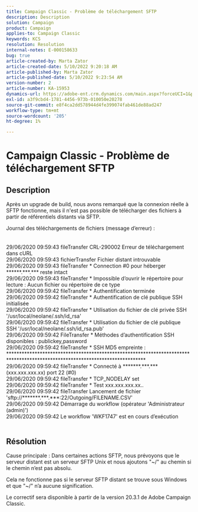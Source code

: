 ```yaml
---
title: Campaign Classic - Problème de téléchargement SFTP
description: Description
solution: Campaign
product: Campaign
applies-to: Campaign Classic
keywords: KCS
resolution: Resolution
internal-notes: E-000158633
bug: true
article-created-by: Marta Zator
article-created-date: 5/10/2022 9:20:18 AM
article-published-by: Marta Zator
article-published-date: 5/10/2022 9:23:54 AM
version-number: 2
article-number: KA-15953
dynamics-url: https://adobe-ent.crm.dynamics.com/main.aspx?forceUCI=1&pagetype=entityrecord&etn=knowledgearticle&id=61245362-42d0-ec11-a7b5-00224809c101
exl-id: a3f9cbd4-1781-4456-973b-010050e20278
source-git-commit: e8f4ca2dd578944d4fe399074fab461de88ad247
workflow-type: tm+mt
source-wordcount: '205'
ht-degree: 1%

---
```


# Campaign Classic - Problème de téléchargement SFTP

## Description


Après un upgrade de build, nous avons remarqué que la connexion réelle à SFTP fonctionne, mais il n&#39;est pas possible de télécharger des fichiers à partir de référentiels distants via SFTP.

Journal des téléchargements de fichiers (message d’erreur) :
<br><br><br>29/06/2020 09:59:43 fileTransfer CRL-290002 Erreur de téléchargement dans cURL
<br>29/06/2020 09:59:43 fichierTransfer Fichier distant introuvable
<br>29/06/2020 09:59:43 fileTransfer \* Connection #0 pour héberger \*\*\*\*\*\*.\*\*\*.\*\*\* reste intact
<br>29/06/2020 09:59:43 fileTransfer \* Impossible d’ouvrir le répertoire pour lecture : Aucun fichier ou répertoire de ce type
<br>29/06/2020 09:59:42 fileTransfer \* Authentification terminée
<br>29/06/2020 09:59:42 fileTransfer \* Authentification de clé publique SSH initialisée
<br>29/06/2020 09:59:42 fileTransfer \* Utilisation du fichier de clé privée SSH &#39;/usr/local/neolane/.ssh/id_rsa&#39;
<br>29/06/2020 09:59:42 fileTransfer \* Utilisation du fichier de clé publique SSH &#39;/usr/local/neolane/.ssh/id_rsa.pub&#39;
<br>29/06/2020 09:59:42 FileTransfer \* Méthodes d’authentification SSH disponibles : publickey,password
<br>29/06/2020 09:59:42 fileTransfer \* SSH MD5 empreinte : \*\*\*\*\*\*\*\*\*\*\*\*\*\*\*\*\*\*\*\*\*\*\*\*\*\*\*\*\*\*\*\*\*\*\*\*\*\*\*\*\*\*\*\*\*\*\*\*\*\*\*\*\*\*\*\*\*\*\*\*\*\*\*\*\*\*\*\*\*\*\*\*\*\*\*\*\*\*\*\*\*\*\*\*\*\*\*\*\*\*\*\*\*\*\*\*\*\*\*\*\*\*\*\*\*\*\*\*\*\*\*\*\*\*\*\*\*\*\*\*\*\*\*\*\*
<br>29/06/2020 09:59:42 fileTransfer \* Connecté à \*\*\*\*\*\*\*.\*\*\*.\*\*\* (xxx.xxx.xxx.xx) port 22 (#0)
<br>29/06/2020 09:59:42 fileTransfer \* TCP_NODELAY set
<br>29/06/2020 09:59:42 fileTransfer \* Test xxx.xxx.xxx.xx..
<br>29/06/2020 09:59:42 fileTransfer Lancement de fichier &#39;sftp://\*\*\*\*\*\*\*.\*\*\*.\*\*\*:22/Outgoing/FILENAME.CSV&#39;
<br>29/06/2020 09:59:42 Démarrage du workflow (opérateur &#39;Administrateur (admin)&#39;)
<br>29/06/2020 09:59:42 Le workflow &#39;WKF1747&#39; est en cours d’exécution<br><br>

## Résolution


Cause principale : Dans certaines actions SFTP, nous prévoyons que le serveur distant est un serveur SFTP Unix et nous ajoutons &quot;~/&quot; au chemin si le chemin n’est pas absolu.

Cela ne fonctionne pas si le serveur SFTP distant se trouve sous Windows et que &quot;~/&quot; n’a aucune signification.

Le correctif sera disponible à partir de la version 20.3.1 de Adobe Campaign Classic.
